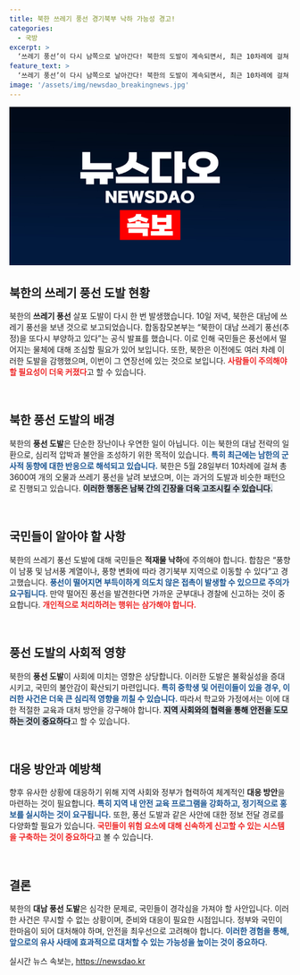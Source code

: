 ```yaml
---
title: 북한 쓰레기 풍선 경기북부 낙하 가능성 경고!
categories:
  - 국방
excerpt: >
  ‘쓰레기 풍선’이 다시 남쪽으로 날아간다! 북한의 도발이 계속되면서, 최근 10차례에 걸쳐 총 3600여 개의 오물이 남한으로 떨어졌다. 국민들의 안전을 위해 풍선 발견 시 즉시 신고를 당부한다.
feature_text: >
  ‘쓰레기 풍선’이 다시 남쪽으로 날아간다! 북한의 도발이 계속되면서, 최근 10차례에 걸쳐 총 3600여 개의 오물이 남한으로 떨어졌다. 국민들의 안전을 위해 풍선 발견 시 즉시 신고를 당부한다.
image: '/assets/img/newsdao_breakingnews.jpg'
---
```


<p><img src="/assets/img/newsdao_breakingnews.jpg" alt="koreaapp 속보" /></p>

<h2 data-ke-size="size26">북한의 쓰레기 풍선 도발 현황</h2>

<p data-ke-size="size16">북한의 <b>쓰레기 풍선</b> 살포 도발이 다시 한 번 발생했습니다. 10일 저녁, 북한은 대남에 쓰레기 풍선을 보낸 것으로 보고되었습니다. 합동참모본부는 “북한이 대남 쓰레기 풍선(추정)을 또다시 부양하고 있다”는 공식 발표를 했습니다. 이로 인해 국민들은 풍선에서 떨어지는 물체에 대해 조심할 필요가 있어 보입니다. 또한, 북한은 이전에도 여러 차례 이러한 도발을 감행했으며, 이번이 그 연장선에 있는 것으로 보입니다. <b><span style="color: #ee2323;">사람들이 주의해야 할 필요성이 더욱 커졌다</span></b>고 할 수 있습니다.</p>

<p data-ke-size="size16">&nbsp;</p>

<h2 data-ke-size="size26">북한 풍선 도발의 배경</h2>

<p data-ke-size="size16">북한의 <b>풍선 도발</b>은 단순한 장난이나 우연한 일이 아닙니다. 이는 북한의 대남 전략의 일환으로, 심리적 압박과 불안을 조성하기 위한 목적이 있습니다. <b><span style="color: #1a5490;">특히 최근에는 남한의 군사적 동향에 대한 반응으로 해석되고 있습니다.</span></b> 북한은 5월 28일부터 10차례에 걸쳐 총 3600여 개의 오물과 쓰레기 풍선을 날려 보냈으며, 이는 과거의 도발과 비슷한 패턴으로 진행되고 있습니다. <b><span style="background-color: #21538527;">이러한 행동은 남북 간의 긴장을 더욱 고조시킬 수 있습니다.</span></b></p>

<p data-ke-size="size16">&nbsp;</p>

<h2 data-ke-size="size26">국민들이 알아야 할 사항</h2>

<p data-ke-size="size16">북한의 쓰레기 풍선 도발에 대해 국민들은 <b>적재물 낙하</b>에 주의해야 합니다. 합참은 “풍향이 남풍 및 남서풍 계열이나, 풍향 변화에 따라 경기북부 지역으로 이동할 수 있다”고 경고했습니다. <b><span style="color: #1a5490;">풍선이 떨어지면 부득이하게 의도치 않은 접촉이 발생할 수 있으므로 주의가 요구됩니다</span></b>. 만약 떨어진 풍선을 발견한다면 가까운 군부대나 경찰에 신고하는 것이 중요합니다. <b><span style="color: #ee2323;">개인적으로 처리하려는 행위는 삼가해야 합니다.</span></b></p>

<p data-ke-size="size16">&nbsp;</p>

<h2 data-ke-size="size26">풍선 도발의 사회적 영향</h2>

<p data-ke-size="size16">북한의 <b>풍선 도발</b>이 사회에 미치는 영향은 상당합니다. 이러한 도발은 불확실성을 증대시키고, 국민의 불안감이 확산되기 마련입니다. <b><span style="color: #1a5490;">특히 중학생 및 어린이들이 있을 경우, 이러한 사건은 더욱 큰 심리적 영향을 끼칠 수 있습니다.</span></b> 따라서 학교와 가정에서는 이에 대한 적절한 교육과 대처 방안을 강구해야 합니다. <b><span style="background-color: #21538527;">지역 사회와의 협력을 통해 안전을 도모하는 것이 중요하다</span></b>고 할 수 있습니다.</p>

<p data-ke-size="size16">&nbsp;</p>

<h2 data-ke-size="size26">대응 방안과 예방책</h2>

<p data-ke-size="size16">향후 유사한 상황에 대응하기 위해 지역 사회와 정부가 협력하여 체계적인 <b>대응 방안</b>을 마련하는 것이 필요합니다. <b><span style="color: #1a5490;">특히 지역 내 안전 교육 프로그램을 강화하고, 정기적으로 홍보를 실시하는 것이 요구됩니다.</span></b> 또한, 풍선 도발과 같은 사안에 대한 정보 전달 경로를 다양화할 필요가 있습니다. <b><span style="color: #ee2323;">국민들이 위험 요소에 대해 신속하게 신고할 수 있는 시스템을 구축하는 것이 중요하다</span></b>고 볼 수 있습니다.</p>

<p data-ke-size="size16">&nbsp;</p>

<h2 data-ke-size="size26">결론</h2>

<p data-ke-size="size16">북한의 <b>대남 풍선 도발</b>은 심각한 문제로, 국민들이 경각심을 가져야 할 사안입니다. 이러한 사건은 무시할 수 없는 상황이며, 준비와 대응이 필요한 시점입니다. 정부와 국민이 한마음이 되어 대처해야 하며, 안전을 최우선으로 고려해야 합니다. <b><span style="color: #1a5490;">이러한 경험을 통해, 앞으로의 유사 사태에 효과적으로 대처할 수 있는 가능성을 높이는 것이 중요하다</span></b>.</p>
실시간 뉴스 속보는, <a href="https://newsdao.kr" rel="dofollow">https://newsdao.kr</a>


